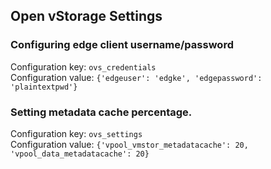 ## Open vStorage Settings


### Configuring edge client username/password

Configuration key: `ovs_credentials`  
Configuration value: `{'edgeuser': 'edgke', 'edgepassword': 'plaintextpwd'}`

### Setting metadata cache percentage.

Configuration key: `ovs_settings`  
Configuration value: `{'vpool_vmstor_metadatacache': 20, 'vpool_data_metadatacache': 20}`

